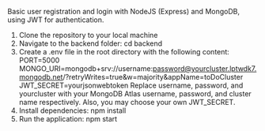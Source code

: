 Basic user registration and login with NodeJS (Express) and MongoDB, using JWT for authentication.

1) Clone the repository to your local machine
2) Navigate to the backend folder:
   cd backend
3) Create a .env file in the root directory with the following content:
    PORT=5000
    MONGO_URI=mongodb+srv://username:password@yourcluster.lptwdk7.mongodb.net/?retryWrites=true&w=majority&appName=toDoCluster
    JWT_SECRET=yourjsonwebtoken
   Replace username, password, and yourcluster with your MongoDB Atlas username, password, and cluster name respectively. Also, you may choose your own JWT_SECRET.
4) Install dependencies:
    npm install
5) Run the application:
    npm start
